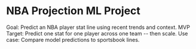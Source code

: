 # NBA Projection ML Project

Goal: Predict an NBA player stat line using recent trends and context.
MVP Target: Predict one stat for one player across one team -- then scale.
Use case: Compare model predictions to sportsbook lines.
